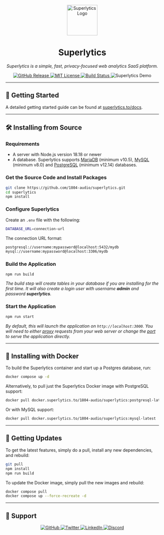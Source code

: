 <p align="center">
  <img src="https://content.superlytics.to/website/images/superlytics-logo.png" alt="Superlytics Logo" width="100">
</p>

<h1 align="center">Superlytics</h1>

<p align="center">
  <i>Superlytics is a simple, fast, privacy-focused web analytics SaaS platform.</i>
</p>

<p align="center">
  <a href="https://github.com/1804-audio/superlytics/releases">
    <img src="https://img.shields.io/github/release/1804-audio/superlytics.svg" alt="GitHub Release" />
  </a>
  <a href="https://github.com/1804-audio/superlytics/blob/master/LICENSE">
    <img src="https://img.shields.io/github/license/1804-audio/superlytics.svg" alt="MIT License" />
  </a>
  <a href="https://github.com/1804-audio/superlytics/actions">
    <img src="https://img.shields.io/github/actions/workflow/status/1804-audio/superlytics/ci.yml" alt="Build Status" />
  </a>
  <a href="https://analytics.superlytics.to/share/LGazGOecbDtaIwDr/superlytics.to" style="text-decoration: none;">
    <img src="https://img.shields.io/badge/Try%20Demo%20Now-Click%20Here-brightgreen" alt="Superlytics Demo" />
  </a>
</p>

---

## 🚀 Getting Started

A detailed getting started guide can be found at [superlytics.to/docs](https://superlytics.to/docs/).

---

## 🛠 Installing from Source

### Requirements

- A server with Node.js version 18.18 or newer
- A database. Superlytics supports [MariaDB](https://www.mariadb.org/) (minimum v10.5), [MySQL](https://www.mysql.com/) (minimum v8.0) and [PostgreSQL](https://www.postgresql.org/) (minimum v12.14) databases.

### Get the Source Code and Install Packages

```bash
git clone https://github.com/1804-audio/superlytics.git
cd superlytics
npm install
```

### Configure Superlytics

Create an `.env` file with the following:

```bash
DATABASE_URL=connection-url
```

The connection URL format:

```bash
postgresql://username:mypassword@localhost:5432/mydb
mysql://username:mypassword@localhost:3306/mydb
```

### Build the Application

```bash
npm run build
```

_The build step will create tables in your database if you are installing for the first time. It will also create a login user with username **admin** and password **superlytics**._

### Start the Application

```bash
npm run start
```

_By default, this will launch the application on `http://localhost:3000`. You will need to either [proxy](https://docs.nginx.com/nginx/admin-guide/web-server/reverse-proxy/) requests from your web server or change the [port](https://nextjs.org/docs/api-reference/cli#production) to serve the application directly._

---

## 🐳 Installing with Docker

To build the Superlytics container and start up a Postgres database, run:

```bash
docker compose up -d
```

Alternatively, to pull just the Superlytics Docker image with PostgreSQL support:

```bash
docker pull docker.superlytics.to/1804-audio/superlytics:postgresql-latest
```

Or with MySQL support:

```bash
docker pull docker.superlytics.to/1804-audio/superlytics:mysql-latest
```

---

## 🔄 Getting Updates

To get the latest features, simply do a pull, install any new dependencies, and rebuild:

```bash
git pull
npm install
npm run build
```

To update the Docker image, simply pull the new images and rebuild:

```bash
docker compose pull
docker compose up --force-recreate -d
```

---

## 🛟 Support

<p align="center">
  <a href="https://github.com/1804-audio/superlytics">
    <img src="https://img.shields.io/badge/GitHub--blue?style=social&logo=github" alt="GitHub" />
  </a>
  <a href="https://twitter.com/superlytics_software">
    <img src="https://img.shields.io/badge/Twitter--blue?style=social&logo=twitter" alt="Twitter" />
  </a>
  <a href="https://linkedin.com/company/superlytics-software">
    <img src="https://img.shields.io/badge/LinkedIn--blue?style=social&logo=linkedin" alt="LinkedIn" />
  </a>
  <a href="https://superlytics.to/discord">
    <img src="https://img.shields.io/badge/Discord--blue?style=social&logo=discord" alt="Discord" />
  </a>
</p>

[release-shield]: https://img.shields.io/github/release/1804-audio/superlytics.svg
[releases-url]: https://github.com/1804-audio/superlytics/releases
[license-shield]: https://img.shields.io/github/license/1804-audio/superlytics.svg
[license-url]: https://github.com/1804-audio/superlytics/blob/master/LICENSE
[build-shield]: https://img.shields.io/github/actions/workflow/status/1804-audio/superlytics/ci.yml
[build-url]: https://github.com/1804-audio/superlytics/actions
[github-shield]: https://img.shields.io/badge/GitHub--blue?style=social&logo=github
[github-url]: https://github.com/1804-audio/superlytics
[twitter-shield]: https://img.shields.io/badge/Twitter--blue?style=social&logo=twitter
[twitter-url]: https://twitter.com/superlytics_software
[linkedin-shield]: https://img.shields.io/badge/LinkedIn--blue?style=social&logo=linkedin
[linkedin-url]: https://linkedin.com/company/superlytics-software
[discord-shield]: https://img.shields.io/badge/Discord--blue?style=social&logo=discord
[discord-url]: https://discord.com/invite/4dz4zcXYrQ
